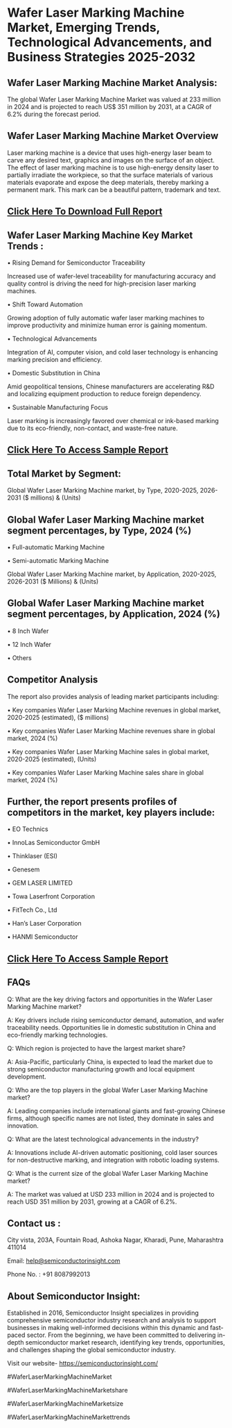 Wafer Laser Marking Machine Market, Emerging Trends, Technological Advancements, and Business Strategies 2025-2032
=
Wafer Laser Marking Machine Market Analysis:
-
The global Wafer Laser Marking Machine Market was valued at 233 million in 2024 and is projected to reach US$ 351 million by 2031, at a CAGR of 6.2% during the forecast period.

Wafer Laser Marking Machine Market Overview
-
Laser marking machine is a device that uses high-energy laser beam to carve any desired text, graphics and images on the surface of an object. The effect of laser marking machine is to use high-energy density laser to partially irradiate the workpiece, so that the surface materials of various materials evaporate and expose the deep materials, thereby marking a permanent mark. This mark can be a beautiful pattern, trademark and text.

[Click Here To Download Full Report](https://semiconductorinsight.com/report/wafer-laser-marking-machine-market-size/)
-
Wafer Laser Marking Machine Key Market Trends  :
-
•	Rising Demand for Semiconductor Traceability

Increased use of wafer-level traceability for manufacturing accuracy and quality control is driving the need for high-precision laser marking machines.

•	Shift Toward Automation

Growing adoption of fully automatic wafer laser marking machines to improve productivity and minimize human error is gaining momentum.

•	Technological Advancements

Integration of AI, computer vision, and cold laser technology is enhancing marking precision and efficiency.

•	Domestic Substitution in China

Amid geopolitical tensions, Chinese manufacturers are accelerating R&D and localizing equipment production to reduce foreign dependency.

•	Sustainable Manufacturing Focus

Laser marking is increasingly favored over chemical or ink-based marking due to its eco-friendly, non-contact, and waste-free nature.

[Click Here To Access Sample Report](https://semiconductorinsight.com/download-sample-report/?product_id=90883)
-
Total Market by Segment:
-
Global Wafer Laser Marking Machine market, by Type, 2020-2025, 2026-2031 ($ millions) & (Units)

Global Wafer Laser Marking Machine market segment percentages, by Type, 2024 (%)
-
•	Full-automatic Marking Machine

•	Semi-automatic Marking Machine

Global Wafer Laser Marking Machine market, by Application, 2020-2025, 2026-2031 ($ Millions) & (Units)

Global Wafer Laser Marking Machine market segment percentages, by Application, 2024 (%)
-
•	8 Inch Wafer

•	12 Inch Wafer

•	Others

Competitor Analysis
-
The report also provides analysis of leading market participants including:

•	Key companies Wafer Laser Marking Machine revenues in global market, 2020-2025 (estimated), ($ millions)

•	Key companies Wafer Laser Marking Machine revenues share in global market, 2024 (%)

•	Key companies Wafer Laser Marking Machine sales in global market, 2020-2025 (estimated), (Units)

•	Key companies Wafer Laser Marking Machine sales share in global market, 2024 (%)

Further, the report presents profiles of competitors in the market, key players include:
-
•	EO Technics

•	InnoLas Semiconductor GmbH

•	Thinklaser (ESI)

•	Genesem

•	GEM LASER LIMITED

•	Towa Laserfront Corporation

•	FitTech Co., Ltd

•	Han’s Laser Corporation

•	HANMI Semiconductor

[Click Here To Access Sample Report](https://semiconductorinsight.com/download-sample-report/?product_id=90883)
-
FAQs
-
Q: What are the key driving factors and opportunities in the Wafer Laser Marking Machine market?

A: Key drivers include rising semiconductor demand, automation, and wafer traceability needs. Opportunities lie in domestic substitution in China and eco-friendly marking technologies.

Q: Which region is projected to have the largest market share?

A: Asia-Pacific, particularly China, is expected to lead the market due to strong semiconductor manufacturing growth and local equipment development.

Q: Who are the top players in the global Wafer Laser Marking Machine market?

A: Leading companies include international giants and fast-growing Chinese firms, although specific names are not listed, they dominate in sales and innovation.

Q: What are the latest technological advancements in the industry?

A: Innovations include AI-driven automatic positioning, cold laser sources for non-destructive marking, and integration with robotic loading systems.

Q: What is the current size of the global Wafer Laser Marking Machine market?

A: The market was valued at USD 233 million in 2024 and is projected to reach USD 351 million by 2031, growing at a CAGR of 6.2%.

Contact us : 
-
City vista, 203A, Fountain Road, Ashoka Nagar, Kharadi, Pune, Maharashtra 411014

Email: help@semiconductorinsight.com

Phone No. : +91 8087992013

About Semiconductor Insight:
-
Established in 2016, Semiconductor Insight specializes in providing comprehensive semiconductor industry research and analysis to support businesses in making well-informed decisions within this dynamic and fast-paced sector. From the beginning, we have been committed to delivering in-depth semiconductor market research, identifying key trends, opportunities, and challenges shaping the global semiconductor industry.

Visit our website- https://semiconductorinsight.com/

#WaferLaserMarkingMachineMarket 

#WaferLaserMarkingMachineMarketshare

#WaferLaserMarkingMachineMarketsize

#WaferLaserMarkingMachineMarkettrends 
 
 

